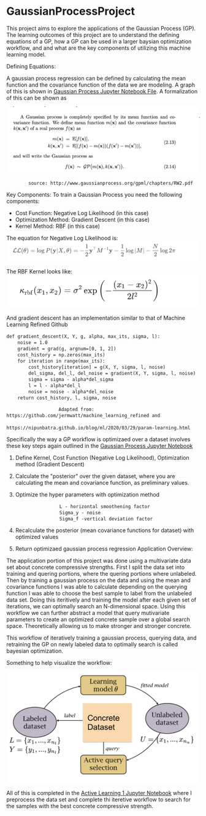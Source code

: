 # GaussianProcessProject

This project aims to explore the applications of the Gaussian Process (GP). The learning outcomes of this project are to understand the defining equations of a GP, how a GP can be used in a larger baysian optimization workflow, and and what are the key components of utilizing this machine learning model. 

Defining Equations:

A gaussian process regression can be defined by calculating the mean function and the covariance function of the data we are modeling. A graph of this is shown in  [Gaussian Process Jupyter Notebook File](https://github.com/evanpcosta/GaussianProcessProject/blob/main/Gaussianprocess.ipynb). A formalization of this can be shown as 

<img src="images/GPdef.png" width="750">

            source: http://www.gaussianprocess.org/gpml/chapters/RW2.pdf
            

Key Components:
To train a Gaussian Process you need the following components:
* Cost Function: Negative Log Likelihood (in this case)
* Optimization Method: Gradient Descent (in this case)
* Kernel Method: RBF (in this case)

The equation for Negative Log Likelihood is:
<img src="images/negloglike.png" width="500">

The RBF Kernel looks like:
<img src="images/rbf.png" width="500">

And gradient descent has an implementation similar to that of Machine Learning Refined Github
```
def gradient_descent(X, Y, g, alpha, max_its, sigma, l):
    noise = 1.0
    gradient = grad(g, argnum=[0, 1, 2])
    cost_history = np.zeros(max_its)
    for iteration in range(max_its):
        cost_history[iteration] = g(X, Y, sigma, l, noise)
        del_sigma, del_l, del_noise = gradient(X, Y, sigma, l, noise)
        sigma = sigma - alpha*del_sigma
        l = l - alpha*del_l
        noise = noise - alpha*del_noise
    return cost_history, l, sigma, noise
```
                       Adapted from: https://github.com/jermwatt/machine_learning_refined and 
                       https://nipunbatra.github.io/blog/ml/2020/03/29/param-learning.html

Specifically the way a GP workflow is optimizaed over a dataset involves these key steps again outlined in the [Gaussian Process Jupyter Notebook](https://github.com/evanpcosta/GaussianProcessProject/blob/main/Gaussianprocess.ipynb)

1. Define Kernel, Cost Function (Negative Log Likelihood), Optimization method (Gradient Descent)
2. Calculate the "posterior" over the given dataset, where you are calculating the mean and covariance function, as preliminary values.
3. Optimize the hyper parameters with optimization method
            

                       L - horizontal smoothening factor
                       Sigma_y - noise
                       Sigma_f -vertical deviation factor

4. Recalculate the posterior (mean covariance functions for dataset) with optimized values
5. Return optimizaed gaussian process regression
Application Overview:

The application portion of this project was done using a multivariate data set about concrete compressive strengths. First I split the data set into training and quering portions, where the quering portions where unlabeled. Then by training a gaussian process on the data and using the mean and covariance functions I was able to calculate depending on the querying function I was able to choose the best sample to label from the unlabeled data set. Doing this iteritively and training the model after each given set of iterations, we can optimally search an N-dimensional space. Using this workflow we can further abstract a model that query mutivariate parameters to create an optimized concrete sample over a global search space. Theoretically allowing us to make stronger and stronger concrete. 

This workflow of iteratively training a gaussian process, querying data, and retraining the GP on newly labeled data to optimally search is called bayesian optimization. 

Something to help visualize the workflow:

<img src="images/activelearning%20.png" width="500">            
          
    
    
All of this is completed in the [Active Learning 1 Jupyter Notebook](https://github.com/evanpcosta/GaussianProcessProject/blob/main/Activelearning1.ipynb) where I preprocess the data set and complete thi iteretive workflow to search for the samples with the best concrete compressive strength. 




